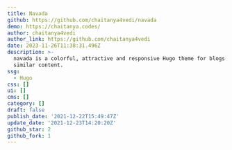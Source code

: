```yaml
---
title: Navada
github: https://github.com/chaitanya4vedi/navada
demo: https://chaitanya.codes/
author: chaitanya4vedi
author_link: https://github.com/chaitanya4vedi
date: 2023-11-26T11:38:31.496Z
description: >-
  navada is a colorful, attractive and responsive Hugo theme for blogs and
  similar content.
ssg:
  - Hugo
css: []
ui: []
cms: []
category: []
draft: false
publish_date: '2021-12-22T15:49:47Z'
update_date: '2021-12-23T14:20:20Z'
github_star: 2
github_fork: 1
---
```

